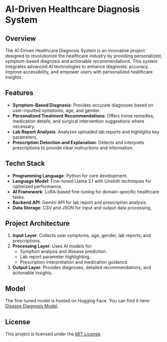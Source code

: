 # AI-Driven Healthcare Diagnosis System

## Overview
The AI-Driven Healthcare Diagnosis System is an innovative project designed to revolutionize the healthcare industry by providing personalized, symptom-based diagnosis and actionable recommendations. This system integrates advanced AI technologies to enhance diagnostic accuracy, improve accessibility, and empower users with personalized healthcare insights.

## Features
- **Symptom-Based Diagnosis**: Provides accurate diagnoses based on user-inputted symptoms, age, and gender.
- **Personalized Treatment Recommendations**: Offers home remedies, medication details, and surgical intervention suggestions where necessary.
- **Lab Report Analysis**: Analyzes uploaded lab reports and highlights key parameters.
- **Prescription Detection and Explanation**: Detects and interprets prescriptions to provide clear instructions and information.

## Techn Stack
- **Programming Language**: Python for core development.
- **Language Model**: Fine-tuned Llama 3.1 with Unsloth techniques for optimized performance.
- **AI Framework**: LoRA-based fine-tuning for domain-specific healthcare tasks.
- **Backend API**: Gemini API for lab report and prescription analysis.
- **Data Storage**: CSV and JSON for input and output data processing.

## Project Architecture
1. **Input Layer**: Collects user symptoms, age, gender, lab reports, and prescriptions.
2. **Processing Layer**: Uses AI models for:
   - Symptom analysis and disease prediction.
   - Lab report parameter highlighting.
   - Prescription interpretation and medication guidance.
3. **Output Layer**: Provides diagnoses, detailed recommendations, and actionable insights.


## Model
The fine-tuned model is hosted on Hugging Face. You can find it here: [Disease Diagnosis Model](https://huggingface.co/iamak132003/disease_diagnosis).


## License
This project is licensed under the [MIT License](LICENSE).